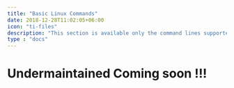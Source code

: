 ```yaml
---
title: "Basic Linux Commands"
date: 2018-12-28T11:02:05+06:00
icon: "ti-files"
description: "This section is available only the command lines supported in the open source world. "
type : "docs"
---
```

# Undermaintained Coming soon !!!